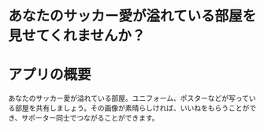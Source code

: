 # あなたのサッカー愛が溢れている部屋を見せてくれませんか？

<!-- どんなサービスかを一言で説明 -->
# アプリの概要
あなたのサッカー愛が溢れている部屋。ユニフォーム、ポスターなどが写っている部屋を共有しましょう。その画像が素晴らしければ、いいねをもらうことができ、サポーター同士でつながることができます。